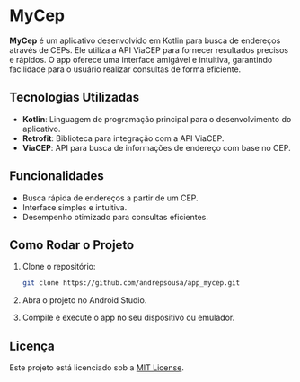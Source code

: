 
# MyCep

**MyCep** é um aplicativo desenvolvido em Kotlin para busca de endereços através de CEPs. Ele utiliza a API ViaCEP para fornecer resultados precisos e rápidos. O app oferece uma interface amigável e intuitiva, garantindo facilidade para o usuário realizar consultas de forma eficiente.

## Tecnologias Utilizadas

- **Kotlin**: Linguagem de programação principal para o desenvolvimento do aplicativo.
- **Retrofit**: Biblioteca para integração com a API ViaCEP.
- **ViaCEP**: API para busca de informações de endereço com base no CEP.

## Funcionalidades

- Busca rápida de endereços a partir de um CEP.
- Interface simples e intuitiva.
- Desempenho otimizado para consultas eficientes.

## Como Rodar o Projeto

1. Clone o repositório:
   ```bash
   git clone https://github.com/andrepsousa/app_mycep.git
   ```

2. Abra o projeto no Android Studio.

3. Compile e execute o app no seu dispositivo ou emulador.

## Licença

Este projeto está licenciado sob a [MIT License](LICENSE).
